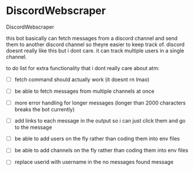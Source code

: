 # DiscordWebscraper
DiscordWebscraper

this bot basically can fetch messages from a discord channel and send them to another discord channel so theyre easier to keep track of. discord doesnt really like this but i dont care. it can track multiple users in a single channel.


to do list for extra functionality that i dont really care about atm:
- [ ] fetch command should actually work (it doesnt rn lmao)
- [ ] be able to fetch messages from multiple channels at once
- [ ] more error handling for longer messages (longer than 2000 characters breaks the bot currently)
- [ ] add links to each message in the output so i can just click them and go to the message
- [ ] be able to add users on the fly rather than coding them into env files
- [ ] be able to add channels on the fly rather than coding them into env files
- [ ] replace userid with username in the no messages found message

